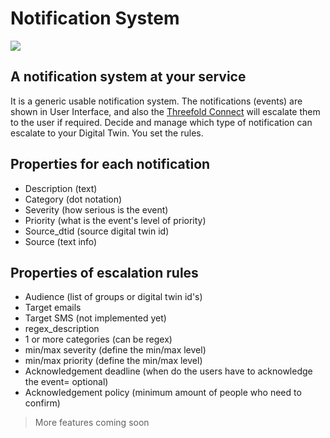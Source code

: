 # Notification System

![](https://eskadenia.com/Portals/Portal1/Upload/Block/Image/notification--sys.jpg)

## A notification system at your service

It is a generic usable notification system. The notifications (events) are shown in User Interface, and also the [Threefold Connect](threefold:tfconnect) will escalate them to the user if required. Decide and manage which type of notification can escalate to your Digital Twin. You set the rules. 

## Properties for each notification

- Description (text)
- Category (dot notation)
- Severity (how serious is the event)
- Priority (what is the event's level of priority)
- Source_dtid (source digital twin id)
- Source (text info)

## Properties of escalation rules

- Audience (list of groups or digital twin id's)
- Target emails
- Target SMS (not implemented yet)
- regex_description
- 1 or more categories (can be regex)
- min/max severity (define the min/max level)
- min/max priority (define the min/max level)
- Acknowledgement deadline (when do the users have to acknowledge the event= optional)
- Acknowledgement policy (minimum amount of people who need to confirm)

> More features coming soon